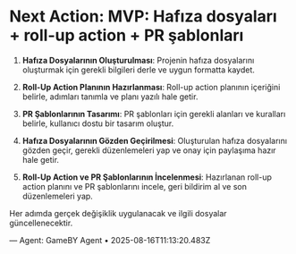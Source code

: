 # Next Action: MVP: Hafıza dosyaları + roll-up action + PR şablonları

1. **Hafıza Dosyalarının Oluşturulması**: Projenin hafıza dosyalarını oluşturmak için gerekli bilgileri derle ve uygun formatta kaydet.

2. **Roll-Up Action Planının Hazırlanması**: Roll-up action planının içeriğini belirle, adımları tanımla ve planı yazılı hale getir.

3. **PR Şablonlarının Tasarımı**: PR şablonları için gerekli alanları ve kuralları belirle, kullanıcı dostu bir tasarım oluştur.

4. **Hafıza Dosyalarının Gözden Geçirilmesi**: Oluşturulan hafıza dosyalarını gözden geçir, gerekli düzenlemeleri yap ve onay için paylaşıma hazır hale getir.

5. **Roll-Up Action ve PR Şablonlarının İncelenmesi**: Hazırlanan roll-up action planını ve PR şablonlarını incele, geri bildirim al ve son düzenlemeleri yap. 

Her adımda gerçek değişiklik uygulanacak ve ilgili dosyalar güncellenecektir.

— Agent: GameBY Agent • 2025-08-16T11:13:20.483Z
